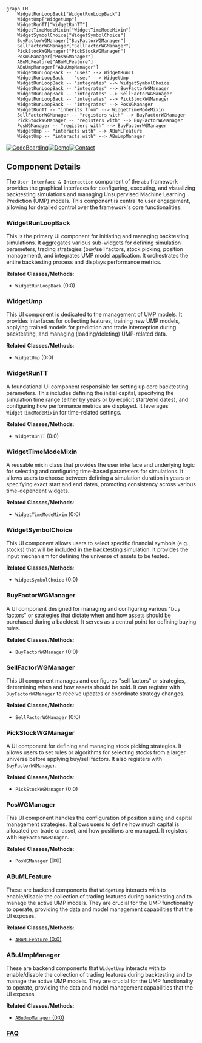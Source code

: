 ```mermaid
graph LR
    WidgetRunLoopBack["WidgetRunLoopBack"]
    WidgetUmp["WidgetUmp"]
    WidgetRunTT["WidgetRunTT"]
    WidgetTimeModeMixin["WidgetTimeModeMixin"]
    WidgetSymbolChoice["WidgetSymbolChoice"]
    BuyFactorWGManager["BuyFactorWGManager"]
    SellFactorWGManager["SellFactorWGManager"]
    PickStockWGManager["PickStockWGManager"]
    PosWGManager["PosWGManager"]
    ABuMLFeature["ABuMLFeature"]
    ABuUmpManager["ABuUmpManager"]
    WidgetRunLoopBack -- "uses" --> WidgetRunTT
    WidgetRunLoopBack -- "uses" --> WidgetUmp
    WidgetRunLoopBack -- "integrates" --> WidgetSymbolChoice
    WidgetRunLoopBack -- "integrates" --> BuyFactorWGManager
    WidgetRunLoopBack -- "integrates" --> SellFactorWGManager
    WidgetRunLoopBack -- "integrates" --> PickStockWGManager
    WidgetRunLoopBack -- "integrates" --> PosWGManager
    WidgetRunTT -- "inherits from" --> WidgetTimeModeMixin
    SellFactorWGManager -- "registers with" --> BuyFactorWGManager
    PickStockWGManager -- "registers with" --> BuyFactorWGManager
    PosWGManager -- "registers with" --> BuyFactorWGManager
    WidgetUmp -- "interacts with" --> ABuMLFeature
    WidgetUmp -- "interacts with" --> ABuUmpManager
```
[![CodeBoarding](https://img.shields.io/badge/Generated%20by-CodeBoarding-9cf?style=flat-square)](https://github.com/CodeBoarding/GeneratedOnBoardings)[![Demo](https://img.shields.io/badge/Try%20our-Demo-blue?style=flat-square)](https://www.codeboarding.org/demo)[![Contact](https://img.shields.io/badge/Contact%20us%20-%20contact@codeboarding.org-lightgrey?style=flat-square)](mailto:contact@codeboarding.org)

## Component Details

The `User Interface & Interaction` component of the `abu` framework provides the graphical interfaces for configuring, executing, and visualizing backtesting simulations and managing Unsupervised Machine Learning Prediction (UMP) models. This component is central to user engagement, allowing for detailed control over the framework's core functionalities.

### WidgetRunLoopBack
This is the primary UI component for initiating and managing backtesting simulations. It aggregates various sub-widgets for defining simulation parameters, trading strategies (buy/sell factors, stock picking, position management), and integrates UMP model application. It orchestrates the entire backtesting process and displays performance metrics.


**Related Classes/Methods**:

- `WidgetRunLoopBack` (0:0)


### WidgetUmp
This UI component is dedicated to the management of UMP models. It provides interfaces for collecting features, training new UMP models, applying trained models for prediction and trade interception during backtesting, and managing (loading/deleting) UMP-related data.


**Related Classes/Methods**:

- `WidgetUmp` (0:0)


### WidgetRunTT
A foundational UI component responsible for setting up core backtesting parameters. This includes defining the initial capital, specifying the simulation time range (either by years or by explicit start/end dates), and configuring how performance metrics are displayed. It leverages `WidgetTimeModeMixin` for time-related settings.


**Related Classes/Methods**:

- `WidgetRunTT` (0:0)


### WidgetTimeModeMixin
A reusable mixin class that provides the user interface and underlying logic for selecting and configuring time-based parameters for simulations. It allows users to choose between defining a simulation duration in years or specifying exact start and end dates, promoting consistency across various time-dependent widgets.


**Related Classes/Methods**:

- `WidgetTimeModeMixin` (0:0)


### WidgetSymbolChoice
This UI component allows users to select specific financial symbols (e.g., stocks) that will be included in the backtesting simulation. It provides the input mechanism for defining the universe of assets to be tested.


**Related Classes/Methods**:

- `WidgetSymbolChoice` (0:0)


### BuyFactorWGManager
A UI component designed for managing and configuring various "buy factors" or strategies that dictate when and how assets should be purchased during a backtest. It serves as a central point for defining buying rules.


**Related Classes/Methods**:

- `BuyFactorWGManager` (0:0)


### SellFactorWGManager
This UI component manages and configures "sell factors" or strategies, determining when and how assets should be sold. It can register with `BuyFactorWGManager` to receive updates or coordinate strategy changes.


**Related Classes/Methods**:

- `SellFactorWGManager` (0:0)


### PickStockWGManager
A UI component for defining and managing stock picking strategies. It allows users to set rules or algorithms for selecting stocks from a larger universe before applying buy/sell factors. It also registers with `BuyFactorWGManager`.


**Related Classes/Methods**:

- `PickStockWGManager` (0:0)


### PosWGManager
This UI component handles the configuration of position sizing and capital management strategies. It allows users to define how much capital is allocated per trade or asset, and how positions are managed. It registers with `BuyFactorWGManager`.


**Related Classes/Methods**:

- `PosWGManager` (0:0)


### ABuMLFeature
These are backend components that `WidgetUmp` interacts with to enable/disable the collection of trading features during backtesting and to manage the active UMP models. They are crucial for the UMP functionality to operate, providing the data and model management capabilities that the UI exposes.


**Related Classes/Methods**:

- <a href="https://github.com/bbfamily/abu/blob/master/abupy/TradeBu/ABuMLFeature.py#L0-L0" target="_blank" rel="noopener noreferrer">`ABuMLFeature` (0:0)</a>


### ABuUmpManager
These are backend components that `WidgetUmp` interacts with to enable/disable the collection of trading features during backtesting and to manage the active UMP models. They are crucial for the UMP functionality to operate, providing the data and model management capabilities that the UI exposes.


**Related Classes/Methods**:

- <a href="https://github.com/bbfamily/abu/blob/master/abupy/UmpBu/ABuUmpManager.py#L0-L0" target="_blank" rel="noopener noreferrer">`ABuUmpManager` (0:0)</a>




### [FAQ](https://github.com/CodeBoarding/GeneratedOnBoardings/tree/main?tab=readme-ov-file#faq)